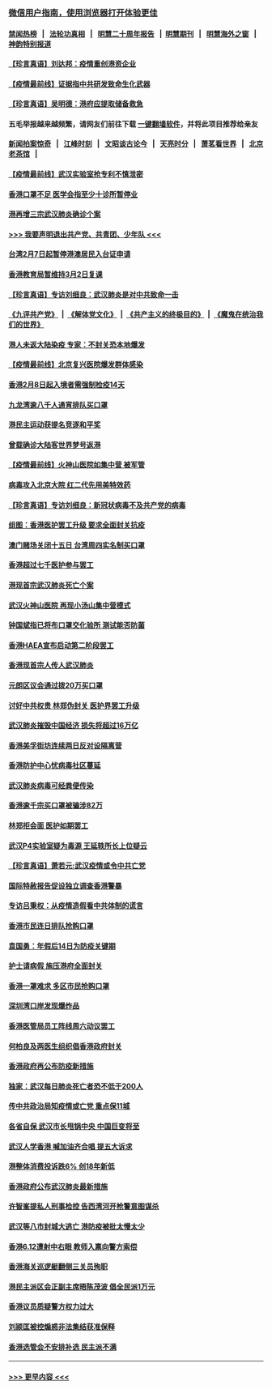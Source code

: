 ### [微信用户指南，使用浏览器打开体验更佳](https://github.com/gfw-breaker/banned-news1/blob/master/indexes/wechat-guide.md?t=0)
#### [禁闻热榜](热点新闻.md?t=0)  &nbsp;&nbsp;|&nbsp;&nbsp; [法轮功真相](https://github.com/gfw-breaker/truth/blob/master/README.md?t=0) &nbsp;&nbsp;|&nbsp;&nbsp; [明慧二十周年报告](https://github.com/gfw-breaker/mh-reports/blob/master/README.md?t=0) &nbsp;&nbsp;|&nbsp;&nbsp;[明慧期刊](https://github.com/gfw-breaker/mh-qikan) &nbsp;&nbsp;|&nbsp;&nbsp; [明慧海外之窗](https://github.com/gfw-breaker/mh-news/blob/master/README.md?t=0) &nbsp;&nbsp;|&nbsp;&nbsp; [神韵特别报道](https://github.com/gfw-breaker/mh-news/blob/master/shenyun.md?t=0)
#### [【珍言真语】刘达邦：疫情重创港资企业](../pages/nsc415/n11854274.md?t=02100855) 
#### [【疫情最前线】证据指中共研发致命生化武器](../pages/nsc415/n11853087.md?t=02100855) 
#### [【珍言真语】吴明德：港府应提取储备救急](../pages/nsc415/n11852734.md?t=02100855) 
#### 五毛举报越来越频繁，请网友们前往下载 [一键翻墙软件](https://github.com/gfw-breaker/ssr-accounts)，并将此项目推荐给亲友
#### [新闻拍案惊奇](https://github.com/gfw-breaker/banned-news1/blob/master/pages/link4.md) &nbsp;&nbsp;|&nbsp;&nbsp; [江峰时刻](https://github.com/gfw-breaker/banned-news1/blob/master/pages/link4.md) &nbsp;&nbsp;|&nbsp;&nbsp; [文昭谈古论今](https://github.com/gfw-breaker/banned-news1/blob/master/pages/link4.md) &nbsp;&nbsp;|&nbsp;&nbsp; [天亮时分](https://github.com/gfw-breaker/banned-news1/blob/master/pages/link4.md) &nbsp;&nbsp;|&nbsp;&nbsp; [萧茗看世界](https://github.com/gfw-breaker/banned-news1/blob/master/pages/link4.md) &nbsp;&nbsp;|&nbsp;&nbsp; [北京老茶馆](https://github.com/gfw-breaker/banned-news1/blob/master/pages/link4.md) &nbsp;&nbsp;|&nbsp;&nbsp; 
#### [【疫情最前线】武汉实验室抢专利不慎泄密](../pages/nsc415/n11850310.md?t=02100855) 
#### [香港口罩不足 医学会指至少十诊所暂停业](../pages/nsc415/n11850301.md?t=02100855) 
#### [港再增三宗武汉肺炎确诊个案](../pages/nsc415/n11850328.md?t=02100855) 
#### [>>> 我要声明退出共产党、共青团、少年队 <<<](https://github.com/begood0513/goodnews/blob/master/quit/letter.md) 
#### [台湾2月7日起暂停港澳居民入台证申请](../pages/nsc415/n11850304.md?t=02100855) 
#### [香港教育局暂维持3月2日复课](../pages/nsc415/n11850260.md?t=02100855) 
#### [【珍言真语】专访刘细良：武汉肺炎是对中共致命一击](../pages/nsc415/n11849934.md?t=02100855) 
#### [《九评共产党》](https://github.com/begood0513/9ping.md/blob/master/README.md) &nbsp;|&nbsp; [《解体党文化》](../../../../jtdwh.md/blob/master/README.md)  &nbsp;|&nbsp; [《共产主义的终极目的》](../../../../gczydzjmd.md/blob/master/README.md) &nbsp;|&nbsp; [《魔鬼在统治我们的世界》](../../../../mgztzwmdsj.md/blob/master/README.md) 
#### [港人未返大陆染疫 专家：不封关恐本地爆发](../pages/nsc415/n11848021.md?t=02100855) 
#### [【疫情最前线】北京复兴医院爆发群体感染](../pages/nsc415/n11847626.md?t=02100855) 
#### [香港2月8日起入境者需强制检疫14天](../pages/nsc415/n11847658.md?t=02100855) 
#### [九龙湾逾八千人通宵排队买口罩](../pages/nsc415/n11847647.md?t=02100855) 
#### [港民主运动获提名竞逐和平奖](../pages/nsc415/n11847633.md?t=02100855) 
#### [曾载确诊大陆客世界梦号返港](../pages/nsc415/n11847608.md?t=02100855) 
#### [【疫情最前线】火神山医院如集中营 被军管](../pages/nsc415/n11847524.md?t=02100855) 
#### [病毒攻入北京大院 红二代先用美特效药](../pages/nsc415/n11847427.md?t=02100855) 
#### [【珍言真语】专访刘细良：新冠状病毒不及共产党的病毒](../pages/nsc415/n11847164.md?t=02100855) 
#### [组图：香港医护罢工升级 要求全面封关抗疫](../pages/nsc415/n11844107.md?t=02100855) 
#### [澳门赌场关闭十五日 台湾周四实名制买口罩](../pages/nsc415/n11845083.md?t=02100855) 
#### [香港超过七千医护参与罢工](../pages/nsc415/n11845051.md?t=02100855) 
#### [港现首宗武汉肺炎死亡个案](../pages/nsc415/n11844998.md?t=02100855) 
#### [武汉火神山医院 再现小汤山集中营模式](../pages/nsc415/n11844763.md?t=02100855) 
#### [钟国斌指已将布口罩交化验所 测试能否防菌](../pages/nsc415/n11842783.md?t=02100855) 
#### [香港HAEA宣布启动第二阶段罢工](../pages/nsc415/n11842723.md?t=02100855) 
#### [香港现首宗人传人武汉肺炎](../pages/nsc415/n11842766.md?t=02100855) 
#### [元朗区议会通过拨20万买口罩](../pages/nsc415/n11842754.md?t=02100855) 
#### [讨好中共权贵 林郑伪封关 医护界罢工升级](../pages/nsc415/n11842359.md?t=02100855) 
#### [武汉肺炎摧毁中国经济 损失将超过16万亿](../pages/nsc415/n11839723.md?t=02100855) 
#### [香港美孚街坊连续两日反对设隔离营](../pages/nsc415/n11839962.md?t=02100855) 
#### [香港防护中心忧病毒社区蔓延](../pages/nsc415/n11839933.md?t=02100855) 
#### [武汉肺炎病毒可经粪便传染](../pages/nsc415/n11839939.md?t=02100855) 
#### [香港逾千宗买口罩被骗涉82万](../pages/nsc415/n11839914.md?t=02100855) 
#### [林郑拒会面 医护如期罢工](../pages/nsc415/n11839892.md?t=02100855) 
#### [武汉P4实验室疑为毒源 王延轶所长上位疑云](../pages/nsc415/n11835543.md?t=02100855) 
#### [【珍言真语】萧若元:武汉疫情或令中共亡党](../pages/nsc415/n11829394.md?t=02100855) 
#### [国际特赦报告促设独立调查香港警暴](../pages/nsc415/n11833845.md?t=02100855) 
#### [专访吕秉权：从疫情造假看中共体制的谎言](../pages/nsc415/n11833813.md?t=02100855) 
#### [香港市民连日排队抢购口罩](../pages/nsc415/n11833794.md?t=02100855) 
#### [袁国勇：年假后14日为防疫关键期](../pages/nsc415/n11831088.md?t=02100855) 
#### [护士请病假 施压港府全面封关](../pages/nsc415/n11831030.md?t=02100855) 
#### [香港一罩难求 多区市民抢购口罩](../pages/nsc415/n11831002.md?t=02100855) 
#### [深圳湾口岸发现爆炸品](../pages/nsc415/n11828802.md?t=02100855) 
#### [香港医管局员工阵线周六动议罢工](../pages/nsc415/n11828762.md?t=02100855) 
#### [何柏良及两医生组织倡香港政府封关](../pages/nsc415/n11828749.md?t=02100855) 
#### [香港政府再公布防疫新措施](../pages/nsc415/n11828716.md?t=02100855) 
#### [独家：武汉每日肺炎死亡者恐不低于200人](../pages/nsc415/n11828240.md?t=02100855) 
#### [传中共政治局知疫情或亡党 重点保11城](../pages/nsc415/n11828145.md?t=02100855) 
#### [各省自保 武汉市长甩锅中央 中国巨变将至](../pages/nsc415/n11828021.md?t=02100855) 
#### [武汉人学香港 喊加油齐合唱 提五大诉求](../pages/nsc415/n11827046.md?t=02100855) 
#### [港整体消费投诉跌6% 创18年新低](../pages/nsc415/n11817280.md?t=02100855) 
#### [香港政府公布武汉肺炎最新措施](../pages/nsc415/n11817152.md?t=02100855) 
#### [许智峯提私人刑事检控 告西湾河开枪警意图谋杀](../pages/nsc415/n11817132.md?t=02100855) 
#### [武汉等八市封城大逃亡 港防疫被批太慢太少](../pages/nsc415/n11817058.md?t=02100855) 
#### [香港6.12遭射中右眼 教师入禀向警方索偿](../pages/nsc415/n11814678.md?t=02100855) 
#### [香港海关巡逻艇翻侧三关员殉职](../pages/nsc415/n11814604.md?t=02100855) 
#### [港民主派区会正副主席晤陈茂波 倡全民派1万元](../pages/nsc415/n11814582.md?t=02100855) 
#### [香港议员质疑警方权力过大](../pages/nsc415/n11814560.md?t=02100855) 
#### [刘颕匡被控煽惑非法集结获准保释](../pages/nsc415/n11811727.md?t=02100855) 
#### [香港选管会不安排补选 民主派不满](../pages/nsc415/n11811691.md?t=02100855) 

----
#### [ >>> 更早内容 <<< ](../indexes/nsc415-earlier.md)
